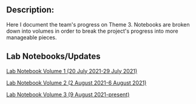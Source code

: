 
## Description:
Here I document the team's progress on Theme 3. Notebooks are broken down into volumes in order to break the project's progress into more manageable pieces. 


## Lab Notebooks/Updates
[Lab Notebook Volume 1 (20 July 2021-29 July 2021)](R_scripts/Theme3_labNotebook.html)

[Lab Notebook Volume 2 (2 August 2021-6 August 2021)](R_scripts/Theme3_labNotebook1.html)

[Lab Notebook Volume 3 (9 August 2021-present)](R_scripts/Theme3_labNotebook2.html)

